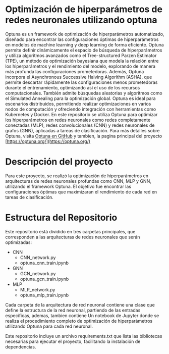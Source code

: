 # Optimización de hiperparámetros de redes neuronales utilizando optuna

Optuna es un framework de optimización de hiperparámetros automatizado, diseñado para encontrar las configuraciones óptimas de hiperparámetros en modelos de machine learning y deep learning de forma eficiente. Optuna permite definir dinámicamente el espacio de búsqueda de hiperparámetros y utiliza algoritmos avanzados como el Tree-structured Parzen Estimator (TPE), un método de optimización bayesiana que modela la relación entre los hiperparámetros y el rendimiento del modelo, explorando de manera más profunda las configuraciones prometedoras. Además, Optuna incorpora el Asynchronous Successive Halving Algorithm (ASHA), que permite descartar rápidamente las configuraciones menos prometedoras durante el entrenamiento, optimizando así el uso de los recursos computacionales. También admite búsquedas aleatorias y algoritmos como el Simulated Annealing para la optimización global. Optuna es ideal para escenarios distribuidos, permitiendo realizar optimizaciones en varios nodos de computación y ofreciendo integración con herramientas como Kubernetes y Docker. En este repositorio se utiliza Optuna para optimizar los hiperparámetros en redes neuronales como redes completamente conectadas (MLP), redes convolucionales (CNN) y redes neuronales de grafos (GNN), aplicadas a tareas de clasificación. Para más detalles sobre Optuna, visita [Optuna en GitHub](https://github.com/optuna/optuna) y tambien, la pagina principal del proyecto [https://optuna.org/](https://optuna.org/)

# Descripción del proyecto

Para este proyecto, se realizó la optimización de hiperparámetros en arquitecturas de redes neuronales profundas como CNN, MLP y GNN, utilizando el framework Optuna. El objetivo fue encontrar las configuraciones óptimas que maximizaran el rendimiento de cada red en tareas de clasificación.

# Estructura del Repositorio

Este repositorio está dividido en tres carpetas principales, que corresponden a las arquitecturas de redes neuronales que serán optimizadas:

- CNN
    - CNN_network.py
    - optuna_cnn_train.ipynb
- GNN
    - GCN_network.py
    - optuna_gcn_train.ipynb
- MLP
    - MLP_network.py
    - optuna_mlp_train.ipynb

Cada carpeta de la arquitectura de red neuronal contiene una clase que define la estructura de la red neuronal, partiendo de las entradas específicas, ademas, tambien contiene
Un notebook de Jupyter donde se realiza el procedimiento completo de optimización de hiperparámetros utilizando Optuna para cada red neuronal.


Este repositorio incluye un archivo requirements.txt que lista las bibliotecas necesarias para ejecutar el proyecto, facilitando la instalación de dependencias.